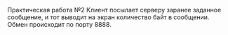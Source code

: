 Практическая работа №2
Клиент посылает серверу заранее заданное сообщение, и тот выводит на экран количество байт в сообщении. Обмен происходит по порту 8888.
